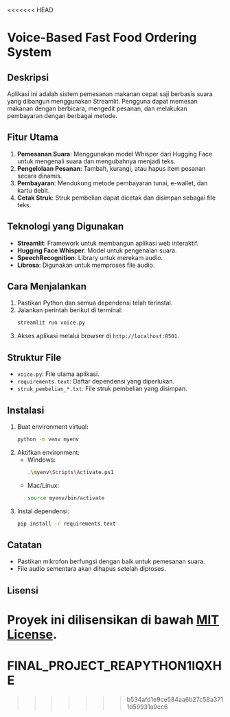 <<<<<<< HEAD
# Voice-Based Fast Food Ordering System

## Deskripsi
Aplikasi ini adalah sistem pemesanan makanan cepat saji berbasis suara yang dibangun menggunakan Streamlit. Pengguna dapat memesan makanan dengan berbicara, mengedit pesanan, dan melakukan pembayaran dengan berbagai metode.

## Fitur Utama
1. **Pemesanan Suara**: Menggunakan model Whisper dari Hugging Face untuk mengenali suara dan mengubahnya menjadi teks.
2. **Pengelolaan Pesanan**: Tambah, kurangi, atau hapus item pesanan secara dinamis.
3. **Pembayaran**: Mendukung metode pembayaran tunai, e-wallet, dan kartu debit.
4. **Cetak Struk**: Struk pembelian dapat dicetak dan disimpan sebagai file teks.

## Teknologi yang Digunakan
- **Streamlit**: Framework untuk membangun aplikasi web interaktif.
- **Hugging Face Whisper**: Model untuk pengenalan suara.
- **SpeechRecognition**: Library untuk merekam audio.
- **Librosa**: Digunakan untuk memproses file audio.

## Cara Menjalankan
1. Pastikan Python dan semua dependensi telah terinstal.
2. Jalankan perintah berikut di terminal:
   ```bash
   streamlit run voice.py
   ```
3. Akses aplikasi melalui browser di `http://localhost:8501`.

## Struktur File
- `voice.py`: File utama aplikasi.
- `requirements.text`: Daftar dependensi yang diperlukan.
- `struk_pembelian_*.txt`: File struk pembelian yang disimpan.

## Instalasi
1. Buat environment virtual:
   ```bash
   python -m venv myenv
   ```
2. Aktifkan environment:
   - Windows:
     ```bash
     .\myenv\Scripts\Activate.ps1
     ```
   - Mac/Linux:
     ```bash
     source myenv/bin/activate
     ```
3. Instal dependensi:
   ```bash
   pip install -r requirements.text
   ```

## Catatan
- Pastikan mikrofon berfungsi dengan baik untuk pemesanan suara.
- File audio sementara akan dihapus setelah diproses.

## Lisensi
Proyek ini dilisensikan di bawah [MIT License](LICENSE).
=======
# FINAL_PROJECT_REAPYTHON1IQXHE
>>>>>>> b534afd1e9ce584aa6b27c58a3711d59931a9cc6
